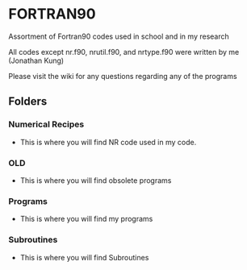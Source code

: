 # FORTRAN90
Assortment of Fortran90 codes used in school and in my research

All codes except nr.f90, nrutil.f90, and nrtype.f90 were written by me (Jonathan Kung)

Please visit the wiki for any questions regarding any of the programs

## Folders
### Numerical Recipes 
 - This is where you will find NR code used in my code.
### OLD
 - This is where you will find obsolete programs
### Programs
 - This is where you will find my programs
### Subroutines
 - This is where you will find Subroutines
